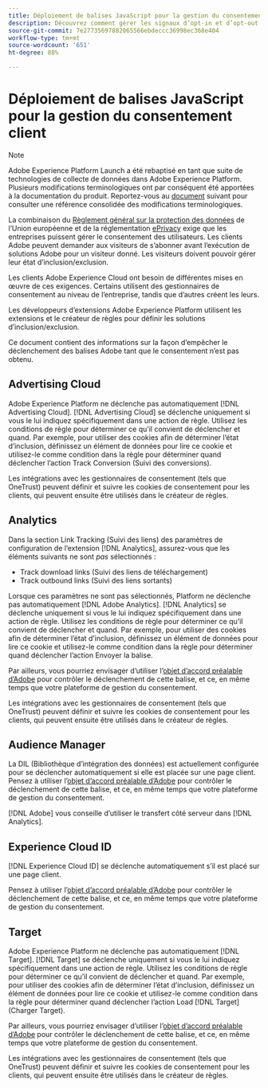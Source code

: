 ```yaml
---
title: Déploiement de balises JavaScript pour la gestion du consentement client
description: Découvrez comment gérer les signaux d’opt-in et d’opt-out des clients pour diverses solutions d’Adobe dans Adobe Experience Platform.
source-git-commit: 7e27735697882065566ebdeccc36998ec368e404
workflow-type: tm+mt
source-wordcount: '651'
ht-degree: 88%

---
```


# Déploiement de balises JavaScript pour la gestion du consentement client

>[!NOTE]
>
>Adobe Experience Platform Launch a été rebaptisé en tant que suite de technologies de collecte de données dans Adobe Experience Platform. Plusieurs modifications terminologiques ont par conséquent été apportées à la documentation du produit. Reportez-vous au [document](../../term-updates.md) suivant pour consulter une référence consolidée des modifications terminologiques.

La combinaison du [Règlement général sur la protection des données](https://gdpr-info.eu/art-7-gdpr/) de l’Union européenne et de la réglementation [ePrivacy](https://medium.com/mydata/consent-lost-gdpr-and-found-eprivacy-e85cf881ffb) exige que les entreprises puissent gérer le consentement des utilisateurs. Les clients Adobe peuvent demander aux visiteurs de sʼabonner avant lʼexécution de solutions Adobe pour un visiteur donné. Les visiteurs doivent pouvoir gérer leur état d’inclusion/exclusion.

Les clients Adobe Experience Cloud ont besoin de différentes mises en œuvre de ces exigences. Certains utilisent des gestionnaires de consentement au niveau de l’entreprise, tandis que d’autres créent les leurs.

Les développeurs d’extensions Adobe Experience Platform utilisent les extensions et le créateur de règles pour définir les solutions d’inclusion/exclusion.

Ce document contient des informations sur la façon d’empêcher le déclenchement des balises Adobe tant que le consentement n’est pas obtenu.

## Advertising Cloud

Adobe Experience Platform ne déclenche pas automatiquement [!DNL Advertising Cloud]. [!DNL Advertising Cloud] se déclenche uniquement si vous le lui indiquez spécifiquement dans une action de règle. Utilisez les conditions de règle pour déterminer ce qu’il convient de déclencher et quand. Par exemple, pour utiliser des cookies afin de déterminer l’état d’inclusion, définissez un élément de données pour lire ce cookie et utilisez-le comme condition dans la règle pour déterminer quand déclencher l’action Track Conversion (Suivi des conversions).

Les intégrations avec les gestionnaires de consentement (tels que OneTrust) peuvent définir et suivre les cookies de consentement pour les clients, qui peuvent ensuite être utilisés dans le créateur de règles.

## Analytics

Dans la section Link Tracking (Suivi des liens) des paramètres de configuration de l’extension [!DNL Analytics], assurez-vous que les éléments suivants ne sont *pas* sélectionnés :

* Track download links (Suivi des liens de téléchargement)
* Track outbound links (Suivi des liens sortants)

Lorsque ces paramètres ne sont pas sélectionnés, Platform ne déclenche pas automatiquement [!DNL Adobe Analytics]. [!DNL Analytics] se déclenche uniquement si vous le lui indiquez spécifiquement dans une action de règle. Utilisez les conditions de règle pour déterminer ce qu’il convient de déclencher et quand. Par exemple, pour utiliser des cookies afin de déterminer l’état d’inclusion, définissez un élément de données pour lire ce cookie et utilisez-le comme condition dans la règle pour déterminer quand déclencher l’action Envoyer la balise.

Par ailleurs, vous pourriez envisager d’utiliser l’[objet d’accord préalable d’Adobe](https://experienceleague.adobe.com/docs/id-service/using/implementation/opt-in-service/optin-overview.html?lang=fr) pour contrôler le déclenchement de cette balise, et ce, en même temps que votre plateforme de gestion du consentement.

Les intégrations avec les gestionnaires de consentement (tels que OneTrust) peuvent définir et suivre les cookies de consentement pour les clients, qui peuvent ensuite être utilisés dans le créateur de règles.

## Audience Manager

La DIL (Bibliothèque d’intégration des données) est actuellement configurée pour se déclencher automatiquement si elle est placée sur une page client. Pensez à utiliser l’[objet d’accord préalable d’Adobe](https://experienceleague.adobe.com/docs/id-service/using/implementation/opt-in-service/optin-overview.html) pour contrôler le déclenchement de cette balise, et ce, en même temps que votre plateforme de gestion du consentement.

[!DNL Adobe] vous conseille d’utiliser le transfert côté serveur dans [!DNL Analytics].

## Experience Cloud ID

[!DNL Experience Cloud ID] se déclenche automatiquement s’il est placé sur une page client.

Pensez à utiliser l’[objet d’accord préalable d’Adobe](https://experienceleague.adobe.com/docs/id-service/using/implementation/opt-in-service/optin-overview.html) pour contrôler le déclenchement de cette balise, et ce, en même temps que votre plateforme de gestion du consentement.

## Target

Adobe Experience Platform ne déclenche pas automatiquement [!DNL Target]. [!DNL Target] se déclenche uniquement si vous le lui indiquez spécifiquement dans une action de règle. Utilisez les conditions de règle pour déterminer ce qu’il convient de déclencher et quand. Par exemple, pour utiliser des cookies afin de déterminer l’état d’inclusion, définissez un élément de données pour lire ce cookie et utilisez-le comme condition dans la règle pour déterminer quand déclencher l’action Load [!DNL Target] (Charger Target).

Par ailleurs, vous pourriez envisager d’utiliser l’[objet d’accord préalable d’Adobe](https://experienceleague.adobe.com/docs/id-service/using/implementation/opt-in-service/optin-overview.html) pour contrôler le déclenchement de cette balise, et ce, en même temps que votre plateforme de gestion du consentement.

Les intégrations avec les gestionnaires de consentement (tels que OneTrust) peuvent définir et suivre les cookies de consentement pour les clients, qui peuvent ensuite être utilisés dans le créateur de règles.
